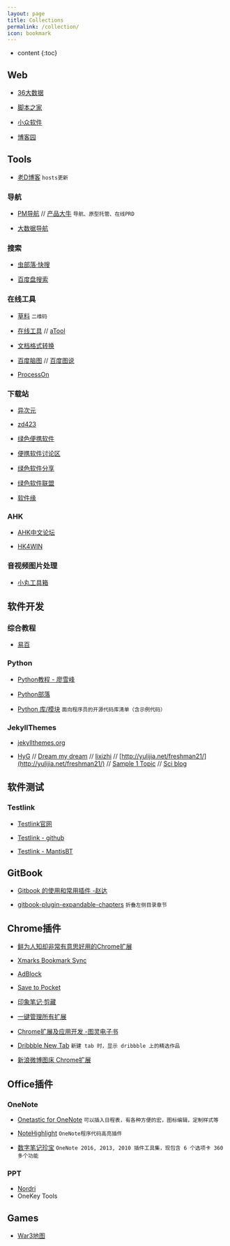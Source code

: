 ```yaml
---
layout: page
title: Collections
permalink: /collection/
icon: bookmark
---
```


* content
{:toc}


## Web

- [36大数据](http://www.36dsj.com/)

- [脚本之家](http://www.jb51.net/)

- [小众软件](http://www.jb51.net/)

- [博客园](http://www.cnblogs.com/)

## Tools

- [老D博客](https://laod.org/hosts/2015-google-hosts.html) `hosts更新`

### 导航

- [PM导航](http://www.pm265.com/) // [产品大牛](http://www.pmdaniu.com/navigate) `导航、原型托管、在线PRD`

- [大数据导航](http://hao.199it.com/)

### 搜索

- [虫部落·快搜](http://so.chongbuluo.com/)

- [百度盘搜索](http://so.baiduyun.me/)

### 在线工具

- [草料](http://cli.im/) `二维码`

- [在线工具](http://tool.oschina.net/) // [aTool](http://www.atool.org/)

- [文档格式转换](http://www.docspal.com/)

- [百度脑图](http://naotu.baidu.com/) // [百度图说](http://tushuo.baidu.com/)

- [ProcessOn](https://www.processon.com/)

### 下载站

- [异次元](http://www.iplaysoft.com/)

- [zd423](http://www.zdfans.com/)

- [绿色便携软件](http://www.portablesoft.org/)

- [便携软件讨论区](http://forum.portableappc.com/viewtopic.php?f=4&t=386)

- [绿色软件分享](http://www.ccav1.com/)

- [绿色软件联盟](http://www.xdowns.com/)

- [软件缘](http://www.appcgn.com/)

### AHK

- [AHK中文论坛](http://ahk8.com/index.php)

- [HK4WIN](http://www.songruihua.com/hk4win/) 

### 音视频图片处理

- [小丸工具箱](http://maruko.appinn.me/)

## 软件开发

### 综合教程

- [易百](http://www.yiibai.com/)

### Python

- [Python教程 - 廖雪峰](http://www.liaoxuefeng.com/wiki/0014316089557264a6b348958f449949df42a6d3a2e542c000)

- [Python部落](http://python.freelycode.com/)

- [Python 库/模块](https://github.com/kevinagain/opensource/blob/master/libs/python.wiki) `面向程序员的开源代码库清单（含示例代码）`

### JekyllThemes

- [jekyllthemes.org](http://jekyllthemes.org/)

- [HyG](https://gaohaoyang.github.io/) // [Dream my dream](http://qrzhou.me/) // [lixizhi](http://lixizhi.github.io/projects/) // [http://yulijia.net/freshman21/](http://yulijia.net/freshman21/) // [Sample 1 Topic](http://idratherbewriting.com/documentation-theme-jekyll/p1_sample1.html) // [Sci blog](http://sciblog.yourfreebies.org/#)

## 软件测试

### Testlink

- [Testlink官网](http://www.testlink.org/)

- [Testlink - github](https://github.com/TestLinkOpenSourceTRMS/testlink-code)

- [Testlink - MantisBT](http://mantis.testlink.org/view_all_bug_page.php)

## GitBook

- [Gitbook 的使用和常用插件 -赵达](http://zhaoda.net/2015/11/09/gitbook-plugins/)

- [gitbook-plugin-expandable-chapters](https://plugins.gitbook.com/plugin/expandable-chapters) `折叠左侧目录章节`

## Chrome插件

- [鲜为人知却非常有意思好用的Chrome扩展](https://www.zhihu.com/question/23228162#answer-28057391)

- [Xmarks Bookmark Sync](https://chrome.google.com/webstore/detail/xmarks-bookmark-sync/ajpgkpeckebdhofmmjfgcjjiiejpodla?utm_source=chrome-app-launcher-info-dialog)

- [AdBlock](https://chrome.google.com/webstore/detail/adblock/gighmmpiobklfepjocnamgkkbiglidom)

- [Save to Pocket](https://chrome.google.com/webstore/detail/save-to-pocket/niloccemoadcdkdjlinkgdfekeahmflj)

- [印象笔记·剪藏](https://chrome.google.com/webstore/detail/evernote-web-clipper/pioclpoplcdbaefihamjohnefbikjilc)

- [一键管理所有扩展](https://chrome.google.com/webstore/detail/%E4%B8%80%E9%94%AE%E7%AE%A1%E7%90%86%E6%89%80%E6%9C%89%E6%89%A9%E5%B1%95/niemebbfnfbjfojajlmnbiikmcpjkkja)

- [Chrome扩展及应用开发 -图灵电子书](http://www.ituring.com.cn/minibook/950)

- [Dribbble New Tab](https://chrome.google.com/webstore/detail/dribbble-new-tab/hmhjbefkpednjogghoibpejdmemkinbn) `新建 tab 时，显示 dribbble 上的精选作品`

- [新浪微博图床 Chrome扩展](https://github.com/Suxiaogang/WeiboPicBed)

## Office插件

### OneNote

- [Onetastic for OneNote](https://getonetastic.com/) `可以插入日程表，有各种方便的宏，图标编辑，定制样式等`

- [NoteHighlight](http://notehighlight.codeplex.com/) `OneNote程序代码高亮插件`

- [数字笔记珍宝](http://cn.onenotegem.com/gem-for-onenote.html) `OneNote 2016, 2013, 2010 插件工具集，现包含 6 个选项卡 360 多个功能`

### PPT

- [Nordri](http://www.nordritools.com/)
- OneKey Tools

## Games

- [War3地图](http://fight.pcgames.com.cn/warcraft/msdtxz/)
